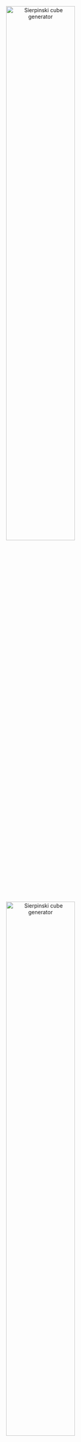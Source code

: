 <p align="center">
  <img src="https://github.ppizarror.com/ThreeMineSweeper/resources/web/game-0.png" alt="Sierpinski cube generator" width="60%" />
</p>

<p align="center">
  <img src="https://github.ppizarror.com/ThreeMineSweeper/resources/web/game-1.png" alt="Sierpinski cube generator" width="60%" />
</p>

<p align="center">
  <img src="https://github.ppizarror.com/ThreeMineSweeper/resources/web/game-2.png" alt="Sierpinski cube generator" width="60%" />
</p>

<p align="center">
  <img src="https://github.ppizarror.com/ThreeMineSweeper/resources/web/game-3.png" alt="Sierpinski cube generator" width="60%" />
</p>

<p align="center">
  <img src="https://github.ppizarror.com/ThreeMineSweeper/resources/web/game-4.png" alt="Sierpinski cube generator" width="60%" />
</p>
